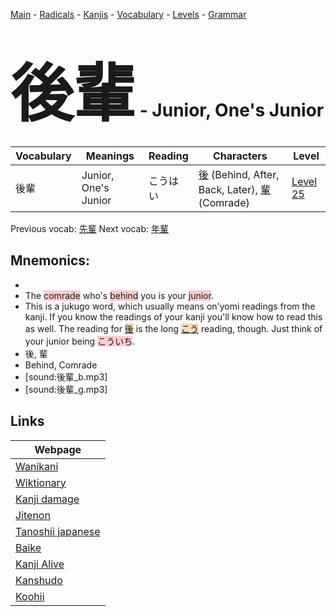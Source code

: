 <style> bigfont {font-size: 100px}</style>
[Main](../README.md) -
[Radicals](../radicals.md) -
[Kanjis](../kanjis.md) -
[Vocabulary](../vocabulary.md) -
[Levels](../levels.md) -
[Grammar](../grammar.md)
# <bigfont> 後輩</bigfont> - Junior, One's Junior 

| Vocabulary | Meanings | Reading | Characters | Level |
| --- | --- | --- | --- | --- |
| 後輩 | Junior, One's Junior | こうはい |  [後](../kanjis/後.md) (Behind, After, Back, Later), [輩](../kanjis/輩.md) (Comrade) | [Level 25](../levels/wk_level25.md) |

Previous vocab: [先輩](先輩.md) Next vocab: [年輩](年輩.md) 

## Mnemonics:

* 
* The <span style="background-color:#ffcccb"> comrade</span> who's <span style="background-color:#ffcccb"> behind</span> you is your <span style="background-color:#ffcccb"> junior</span>.
* This is a jukugo word, which usually means on'yomi readings from the kanji. If you know the readings of your kanji you'll know how to read this as well. The reading for <span style="background-color:#fed8b1"> [後](https://jisho.org/search/後)</span> is the long <span style="background-color:#fed8b1"> [こう](https://jisho.org/search/こう)</span> reading, though. Just think of your junior being <span style="background-color:#ffcccb"> こういち</span>.
* 後, 輩
* Behind, Comrade
* [sound:後輩_b.mp3]
* [sound:後輩_g.mp3]


## Links 

| Webpage |
| --- |
| [Wanikani          ](https://www.wanikani.com/kanji/後輩) |
| [Wiktionary        ](https://en.wiktionary.org/wiki/後輩) |
| [Kanji damage      ](http://www.kanjidamage.com/kanji/search?utf8=✓&q=後輩) |
| [Jitenon           ](https://jitenon.com/kanji/後輩) |
| [Tanoshii japanese ](https://www.tanoshiijapanese.com/dictionary/kanji.cfm?k=後輩) |
| [Baike             ](https://baike.baidu.com/item/後輩) |
| [Kanji Alive       ](https://app.kanjialive.com/後輩) |
| [Kanshudo          ](https://www.kanshudo.com/searchmn?q=後輩) |
| [Koohii            ](https://kanji.koohii.com/study/kanji/後輩) |

